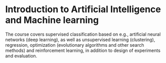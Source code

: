 # Introduction to Artificial Intelligence and Machine learning
The course covers supervised classification based on e.g., 
artificial neural networks (deep learning), as well as unsupervised learning (clustering), regression, optimization (evolutionary algorithms and 
other search methods) and reinforcement learning, in addition to design of experiments and evaluation. 
